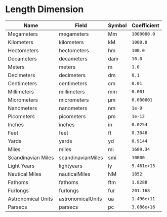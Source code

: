 # Length Dimension

| Name               | Field             | Symbol | Coefficient |
| ------------------ | ----------------- | ------ | ----------- |
| Megameters         | megameters        | Mm     | `1000000.0` |
| Kilometers         | kilometers        | kM     | `1000.0`    |
| Hectometers        | hectometers       | hm     | `100.0`     |
| Decameters         | decameters        | dam    | `10.0`      |
| Meters             | meters            | m      | `1.0`       |
| Decimeters         | decimeters        | dm     | `0.1`       |
| Centimeters        | centimeters       | cm     | `0.01`      |
| Millimeters        | millimeters       | mm     | `0.001`     |
| Micrometers        | micrometers       | µm     | `0.000001`  |
| Nanometers         | nanometers        | nm     | `1e-9`      |
| Picometers         | picometers        | pm     | `1e-12`     |
| Inches             | inches            | in     | `0.0254`    |
| Feet               | feet              | ft     | `0.3048`    |
| Yards              | yards             | yd     | `0.9144`    |
| Miles              | miles             | mi     | `1609.34`   |
| Scandinavian Miles | scandinavianMiles | smi    | `10000`     |
| Light Years        | lightyears        | ly     | `9.461e+15` |
| Nautical Miles     | nauticalMiles     | NM     | `1852`      |
| Fathoms            | fathoms           | ftm    | `1.8288`    |
| Furlongs           | furlongs          | fur    | `201.168`   |
| Astronomical Units | astronomicalUnits | ua     | `1.496e+11` |
| Parsecs            | parsecs           | pc     | `3.086e+16` |
